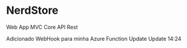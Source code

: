 # NerdStore
Web App MVC Core API Rest

Adicionado WebHook para minha Azure Function
Update
Update 14:24
